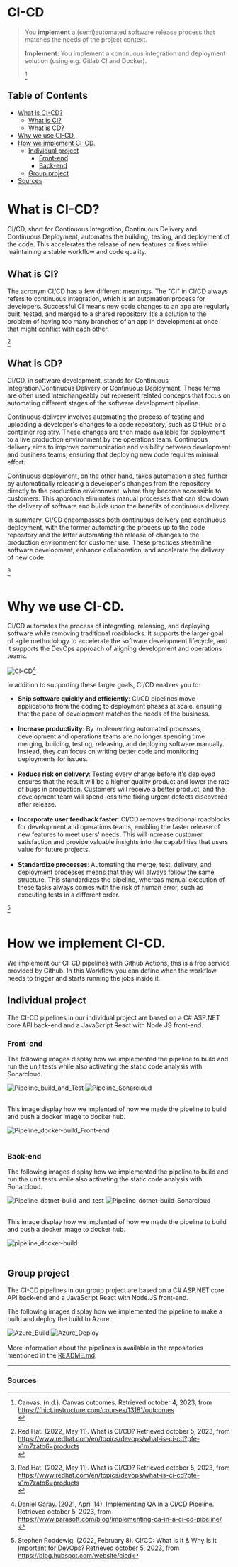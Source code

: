 # **CI-CD**
>You **implement** a (semi)automated software release process that matches the needs of the project context.
>
>**Implement**: You implement a continuous integration and deployment solution (using e.g. Gitlab CI and Docker).
>
>[^1]

## **Table of Contents**
- [What is CI-CD?](#what-is-ci-cd)
    - [What is CI?](#what-is-ci)
    - [What is CD?](#what-is-cd)
- [Why we use CI-CD.](#why-we-use-ci-cd)
- [How we implement CI-CD.](#how-we-implement-ci-cd)
    - [Individual project](#individual-project)
        - [Front-end](#front-end)
        - [Back-end](#back-end)
    - [Group project](#group-project)
- [Sources](#sources)

# **What is CI-CD?**
CI/CD, short for Continuous Integration, Continuous Delivery and Continuous Deployment, automates the building, testing, and deployment of the code. This accelerates the release of new features or fixes while maintaining a stable workflow and code quality.

## **What is CI?**
The acronym CI/CD has a few different meanings. The "CI" in CI/CD always refers to continuous integration, which is an automation process for developers. Successful CI means new code changes to an app are regularly built, tested, and merged to a shared repository. It’s a solution to the problem of having too many branches of an app in development at once that might conflict with each other.

[^2]

## **What is CD?**
CI/CD, in software development, stands for Continuous Integration/Continuous Delivery or Continuous Deployment. These terms are often used interchangeably but represent related concepts that focus on automating different stages of the software development pipeline.

Continuous delivery involves automating the process of testing and uploading a developer's changes to a code repository, such as GitHub or a container registry. These changes are then made available for deployment to a live production environment by the operations team. Continuous delivery aims to improve communication and visibility between development and business teams, ensuring that deploying new code requires minimal effort.

Continuous deployment, on the other hand, takes automation a step further by automatically releasing a developer's changes from the repository directly to the production environment, where they become accessible to customers. This approach eliminates manual processes that can slow down the delivery of software and builds upon the benefits of continuous delivery.

In summary, CI/CD encompasses both continuous delivery and continuous deployment, with the former automating the process up to the code repository and the latter automating the release of changes to the production environment for customer use. These practices streamline software development, enhance collaboration, and accelerate the delivery of new code.

[^2]
<br></br>

# **Why we use CI-CD.**
CI/CD automates the process of integrating, releasing, and deploying software while removing traditional roadblocks. It supports the larger goal of agile methodology to accelerate the software development lifecycle, and it supports the DevOps approach of aligning development and operations teams.

![CI-CD](https://github.com/Know-Hows/S3-Portfolio/assets/58418773/c562777a-d7ab-446d-8541-bf446485bb8e)[^3]

In addition to supporting these larger goals, CI/CD enables you to:
- **Ship software quickly and efficiently**: CI/CD pipelines move applications from the coding to deployment phases at scale, ensuring that the pace of development matches the needs of the business.<br></br>
- **Increase productivity**: By implementing automated processes, development and operations teams are no longer spending time merging, building, testing, releasing, and deploying software manually. Instead, they can focus on writing better code and monitoring deployments for issues.<br></br>
- **Reduce risk on delivery**: Testing every change before it's deployed ensures that the result will be a higher quality product and lower the rate of bugs in production. Customers will receive a better product, and the development team will spend less time fixing urgent defects discovered after release.<br></br>
- **Incorporate user feedback faster**: CI/CD removes traditional roadblocks for development and operations teams, enabling the faster release of new features to meet users' needs. This will increase customer satisfaction and provide valuable insights into the capabilities that users value for future projects.<br></br>
- **Standardize processes**: Automating the merge, test, delivery, and deployment processes means that they will always follow the same structure. This standardizes the pipeline, whereas manual execution of these tasks always comes with the risk of human error, such as executing tests in a different order.

[^4]
<br></br>

# **How we implement CI-CD.**
We implement our CI-CD pipelines with Github Actions, this is a free service provided by Github. In this Workflow you can define when the workflow needs to trigger and starts running the jobs inside it.

## **Individual project**
The CI-CD pipelines in our individual project are based on a C# ASP.NET core API back-end and a JavaScript React with Node.JS front-end.

### **Front-end**
The following images display how we implemented the pipeline to build and run the unit tests while also activating the static code analysis with Sonarcloud.

![Pipeline_build_and_Test](https://github.com/Know-Hows/S3-Portfolio/assets/58418773/caa98efe-10ab-45ac-b1a3-0b7a19b6e84a)
![Pipeline_Sonarcloud](https://github.com/Know-Hows/S3-Portfolio/assets/58418773/271b0bb9-8ac2-4079-917c-15857476aacb)
<br></br>

This image display how we implented of how we made the pipeline to build and push a docker image to docker hub.

![Pipeline_docker-build_Front-end](https://github.com/Know-Hows/S3-Portfolio/assets/58418773/5e5b203b-14d5-418e-ac1b-1feb9631ba37)
<br></br>

### **Back-end**
The following images display how we implemented the pipeline to build and run the unit tests while also activating the static code analysis with Sonarcloud.

![Pipeline_dotnet-build_and_test](https://github.com/Know-Hows/S3-Portfolio/assets/58418773/5dddd592-ddde-44de-8cbd-96fb2f82d4cc)
![Pipeline_dotnet-build_Sonarcloud](https://github.com/Know-Hows/S3-Portfolio/assets/58418773/55d50160-67f2-485f-b599-85f33a5795db)
<br></br>

This image display how we implented of how we made the pipeline to build and push a docker image to docker hub.

![pipeline_docker-build](https://github.com/Know-Hows/S3-Portfolio/assets/58418773/1df8d31d-20d3-4200-b0b8-12c6638c9440)
<br></br>

## **Group project**
The CI-CD pipelines in our group project are based on a C# ASP.NET core API back-end and a JavaScript React with Node.JS front-end.

The following images display how we implemented the pipeline to make a build and deploy the build to Azure.

![Azure_Build](https://github.com/Know-Hows/S3-Portfolio/assets/58418773/06227c0e-61a9-4557-8c23-30ec043f09fd)
![Azure_Deploy](https://github.com/Know-Hows/S3-Portfolio/assets/58418773/80baf02a-3524-4051-9b5a-52fcca97ee1e)
<br></br>
More information about the pipelines is available in the repositories mentioned in the [README.md](https://github.com/Know-Hows/S3-Portfolio/blob/main/README.md).


--------------------
### **Sources**
[^1]: Canvas. (n.d.). Canvas outcomes. Retrieved october 4, 2023, from https://fhict.instructure.com/courses/13181/outcomes<br>
[^2]: Red Hat. (2022, May 11). What is CI/CD? Retrieved october 5, 2023, from https://www.redhat.com/en/topics/devops/what-is-ci-cd?pfe-x1m7zato6=products<br>
[^3]: Daniel Garay. (2021, April 14). Implementing QA in a CI/CD Pipeline. Retrieved october 5, 2023, from https://www.parasoft.com/blog/implementing-qa-in-a-ci-cd-pipeline/<br>
[^4]: Stephen Roddewig. (2022, February 8). CI/CD: What Is It & Why Is It Important for DevOps? Retrieved october 5, 2023, from https://blog.hubspot.com/website/cicd
